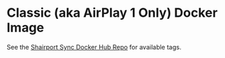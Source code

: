 # Classic (aka AirPlay 1 Only) Docker Image

See the [Shairport Sync Docker Hub Repo](https://hub.docker.com/r/mikebrady/shairport-sync) for available tags.

